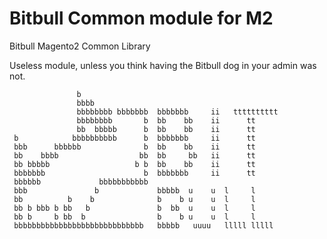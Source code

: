 # Bitbull Common module for M2
Bitbull Magento2 Common Library

Useless module, unless you think having the Bitbull dog in your admin was not.

```
               b
               bbbb
               bbbbbbbb bbbbbbb  bbbbbbb     ii   tttttttttt
               bbbbbbbb       b  bb    bb    ii      tt
               bb  bbbbb      b  bb    bb    ii      tt
 b            bbbbbbbbbb      b  bbbbbbb     ii      tt
 bbb      bbbbbb              b  bb    bb    ii      tt
 bb    bbbb                  bb  bb     bb   ii      tt
 bb bbbbb                   b b  bb    bb    ii      tt
 bbbbbbb                      b  bbbbbbb     ii      tt
 bbbbbb             bbbbbbbbbbb
 bbb               b             bbbbb  u    u  l     l
 bb          b    b              b    b u    u  l     l
 bb b bbb b bb   b               b  bb  u    u  l     l
 bb b     b bb  b                b    b u    u  l     l
 bbbbbbbbbbbbbbbbbbbbbbbbbbbbb   bbbbb   uuuu   lllll lllll
```